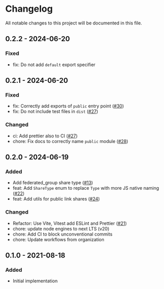 <!--
  - SPDX-FileCopyrightText: 2021 Nextcloud GmbH and Nextcloud contributors
  - SPDX-License-Identifier: GPL-3.0-or-later
-->
# Changelog

All notable changes to this project will be documented in this file.

## 0.2.2 - 2024-06-20

### Fixed

-   fix: Do not add `default` export specifier

## 0.2.1 - 2024-06-20

### Fixed

-   fix: Correctly add exports of `public` entry point \([\#30](https://github.com/nextcloud-libraries/nextcloud-sharing/pull/30)\)
-   fix: Do not include test files in `dist` \([\#27](https://github.com/nextcloud-libraries/nextcloud-sharing/pull/27)\)

### Changed

-   ci: Add prettier also to CI \([\#27](https://github.com/nextcloud-libraries/nextcloud-sharing/pull/29)\)
-   chore: Fix docs to correctly name `public` module \([\#28](https://github.com/nextcloud-libraries/nextcloud-sharing/pull/28)\)

## 0.2.0 - 2024-06-19

### Added

-   Add federated_group share type \([\#13](https://github.com/nextcloud-libraries/nextcloud-sharing/pull/13)\)
-   feat: Add `ShareType` enum to replace `Type` with more JS native naming \([\#22](https://github.com/nextcloud-libraries/nextcloud-sharing/pull/22)\)
-   feat: Add utils for public link shares \([\#24](https://github.com/nextcloud-libraries/nextcloud-sharing/pull/24)\)

### Changed

-   Refactor: Use Vite, Vitest add ESLint and Prettier \([\#21](https://github.com/nextcloud-libraries/nextcloud-sharing/pull/21)\)
-   chore: update node engines to next LTS (v20)
-   chore: Add CI to block unconventional commits
-   chore: Update workflows from organization

## 0.1.0 - 2021-08-18

### Added

-   Initial implementation

